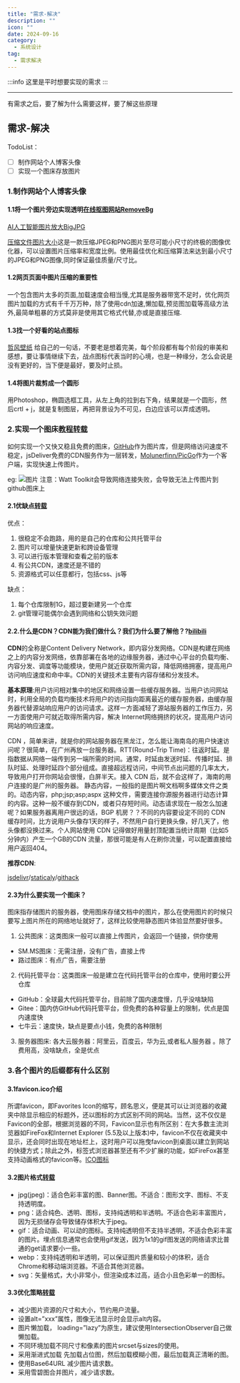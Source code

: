 ```yaml
---
title: "需求-解决"
description: ""
icon: ""
date: 2024-09-16
category:
  - 系统设计
tag:
  - 需求解决
---
```


:::info
这里是平时想要实现的需求
:::

---

有需求之后，要了解为什么需要这样，要了解这些原理

## **需求-解决**
TodoList：
- [ ] 制作网站个人博客头像
- [ ] 实现一个图床存放图片

### **1.制作网站个人博客头像**
#### **1.1将一个图片旁边实现透明**[在线抠图网站RemoveBg](https://www.remove.bg/zh)

[AI人工智能图片放大BigJPG](https://bigjpg.com/)

[压缩文件图片大小](https://tu.qise.cc/)这是一款压缩JPEG和PNG图片至尽可能小尺寸的终极的图像优化器，可以设置图片压缩率和宽度比例。使用最佳优化和压缩算法来达到最小尺寸的JPEG和PNG图像,同时保证最佳质量/尺寸比。

#### **1.2网页页面中图片压缩的重要性**
一个包含图片太多的页面,加载速度会相当慢,尤其是服务器带宽不足时，优化网页图片加载的方式有千千万万种，除了使用cdn加速,懒加载,预览图加载等高级方法外,最简单粗暴的方式莫非是使用其它格式代替,亦或是直接压缩.

#### **1.3找一个好看的站点图标**
[哲风壁纸](https://haowallpaper.com/)  给自己的一句话，不要老是想着完美，每个阶段都有每个阶段的审美和感想，要让事情继续下去，战点图标代表当时的心境，也是一种缘分，怎么会说是没有更好的，当下便是最好，要及时止损。

#### **1.4将图片裁剪成一个圆形**
用Photoshop，椭圆选框工具，从左上角的拉到右下角，结果就是一个圆形，然后crtl + j，就是复制图层，再把背景设为不可见，白边应该可以弄成透明。




### **2.实现一个图床**[教程转载](https://www.fomal.cc/posts/d7fb1ba1.html#)
如何实现一个又快又稳且免费的图床，[GitHub](https://github.com/)作为图片库，但是网络访问速度不稳定，jsDeliver免费的CDN服务作为一层转发，[Molunerfinn/PicGo](https://github.com/Molunerfinn/PicGo)作为一个客户端，实现快速上传图片。

eg:
![图片](https://drawingbed-686.pages.dev/myblog/202409171934072.jpg)
注意：Watt Toolkit会导致网络连接失败，会导致无法上传图片到github图床上
#### **2.1优缺点**[转载](https://www.fomal.cc/posts/d7fb1ba1.html)
优点：
1. 很稳定不会跑路，用的是自己的仓库和公共托管平台
2. 图片可以增量快速更新和跨设备管理
3. 可以进行版本管理和查看之前的版本
4. 有公共CDN，速度还是不错的
5. 资源格式可以任意都行，包括css、js等

缺点：
1. 每个仓库限制1G，超过要新建另一个仓库
2. git管理可能偶尔会遇到网络和公钥失效问题

#### **2.2.什么是CDN？CDN能为我们做什么？我们为什么要了解他？?**[bilibili](https://www.bilibili.com/video/BV1jS4y197zi/?spm_id_from=333.788&vd_source=834d9d69a86c55d6acbaf9e5dbe37bb2)
**CDN**的全称是Content Delivery Network，即内容分发网络。CDN是构建在网络之上的内容分发网络，依靠部署在各地的边缘服务器，通过中心平台的负载均衡、内容分发、调度等功能模块，使用户就近获取所需内容，降低网络拥塞，提高用户访问响应速度和命中率。CDN的关键技术主要有内容存储和分发技术。

**基本原理**:用户访问相对集中的地区和网络设置一些缓存服务器。当用户访问网站时，利用全局的负载均衡技术将用户的访问指向距离最近的缓存服务器，由缓存服务器代替源站响应用户的访问请求。这样一方面减轻了源站服务器的工作压力，另一方面使用户可就近取得所需内容，解决 Internet网络拥挤的状况，提高用户访问网站的响应速度。

CDN ，简单来讲，就是你的网站服务器在黑龙江，怎么能让海南岛的用户快速访问呢？很简单，在广州再放一台服务器。RTT(Round-Trip Time)：往返时延。是指数据从网络一端传到另一端所需的时间。通常，时延由发送时延、传播时延、排队时延、处理时延四个部分组成。直接超远程访问，中间节点出问题的几率太大，导致用户打开你网站会很慢，白屏半天。接入 CDN 后，就不会这样了，海南的用户连接的是广州的服务器。
静态内容，一般指的是图片啊文档啊多媒体文件之类的。动态内容，php;jsp;asp;aspx 这种文件，需要连接你源服务器进行动态计算的内容。这种一般不缓存到CDN，或者只存短时间。动态请求现在一般怎么加速呢？如果服务器离用户很远的话，BGP 机房？？不同的内容要设定不同的 CDN 缓存时间，比方说用户头像存1天的样子，不然用户自行更换头像，好几天了，他头像都没换过来。个人网站使用 CDN 记得做好用量封顶配置当统计周期（比如5分钟内）产生一个GB的CDN 流量，那很可能是有人在刷你流量，可以配置直接给用户返回404。

**推荐CDN**:

[jsdelivr](https://www.jsdelivr.com/)/[staticaly](https://statically.io/)/[githack](http://raw.githack.com/)

#### **2.3为什么要实现一个图床？**
图床指存储图片的服务器，使用图床存储文档中的图片，那么在使用图片的时候只要写上图片所在的网络地址就好了，这样比较使用静态图片体验显然要好很多。
1. 公共图床：这类图床一般可以直接上传图片，会返回一个链接，供你使用
- SM.MS图床：无需注册，没有广告，直接上传
- 路过图床：有点广告，需要注册
2. 代码托管平台：这类图床一般是建立在代码托管平台的仓库中，使用时要公开仓库
- GitHub：全球最大代码托管平台，目前除了国内速度慢，几乎没啥缺陷
- Gitee：国内仿GitHub代码托管平台，但免费的各种容量上的限制，优点是国内速度快
- 七牛云：速度快，缺点是要点小钱，免费的各种限制
3. 服务器图床:
各大云服务器：阿里云，百度云，华为云,或者私人服务器 。除了费用高，没啥缺点，全是优点
### **3.各个图片的后缀都有什么区别**
#### **3.1favicon.ico介绍**
所谓favicon，即Favorites Icon的缩写，顾名思义，便是其可以让浏览器的收藏夹中除显示相应的标题外，还以图标的方式区别不同的网站。当然，这不仅仅是Favicon的全部，根据浏览器的不同，Favicon显示也有所区别：在大多数主流浏览器如FireFox和Internet Explorer (5.5及以上版本)中，favicon不仅在收藏夹中显示，还会同时出现在地址栏上，这时用户可以拖曳favicon到桌面以建立到网站的快捷方式；除此之外，标签式浏览器甚至还有不少扩展的功能，如FireFox甚至支持动画格式的favicon等。[ICO图标](https://www.fly63.com/tool/favicon/)
#### **3.2图片格式**[转载](https://www.fomal.cc/posts/b48804d5.html)
- jpg(jpeg)：适合色彩丰富的图、Banner图。不适合：图形文字、图标、不支持透明度。
- png：适合纯色、透明、图标，支持纯透明和半透明。不适合色彩丰富图片，因为无损储存会导致储存体积大于jpeg。
- gif：适合动画、可以动的图标。支持纯透明但不支持半透明，不适合色彩丰富的图片。埋点信息通常也会使用gif发送，因为1x1的gif图发送的网络请求比普通的get请求要小一些。
- webp：支持纯透明和半透明，可以保证图片质量和较小的体积，适合Chrome和移动端浏览器。不适合其他浏览器。
- svg：矢量格式，大小非常小，但渲染成本过高，适合小且色彩单一的图标。
#### **3.3优化策略**[转载](https://www.fomal.cc/posts/b48804d5.html)
- 减少图片资源的尺寸和大小，节约用户流量。
- 设置alt=”xxx”属性，图像无法显示时会显示alt内容。
- 图片懒加载， loading=”lazy”为原生，建议使用IntersectionObserver自己做懒加载。
- 不同环境加载不同尺寸和像素的图片srcset与sizes的使用。
- 采用渐进式加载 先加载占位图，然后加载模糊小图，最后加载真正清晰的图。
- 使用Base64URL 减少图片请求数。
- 采用雪碧图合并图片，减少请求数。